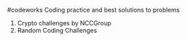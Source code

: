 #codeworks
Coding practice and best solutions to problems
1. Crypto challenges by NCCGroup
2. Random Coding Challenges
